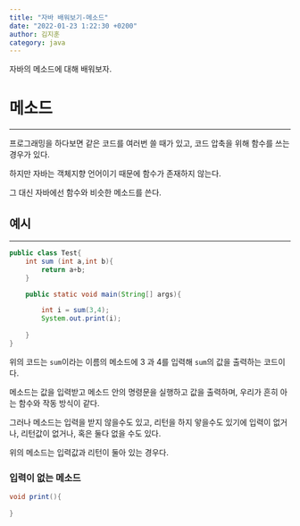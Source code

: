 ```yaml
---
title: "자바 배워보기-메소드"
date: "2022-01-23 1:22:30 +0200"
author: 김지훈
category: java
---
```


자바의 메소드에 대해 배워보자.


메소드
===
***
프로그래밍을 하다보면 같은 코드를 여러번 쓸 때가 있고, 코드 압축을 위해 함수를 쓰는 경우가 있다.

하지만 자바는 객체지향 언어이기 때문에 함수가 존재하지 않는다.

그 대신 자바에선 함수와 비슷한 메소드를 쓴다.

예시
---
***
```java
public class Test{
    int sum (int a,int b){
        return a+b;
    }

    public static void main(String[] args){

        int i = sum(3,4);
        System.out.print(i);
        
    }
}
```
위의 코드는 ```sum```이라는 이름의 메소드에 3 과 4를 입력해 ```sum```의 값을 출력하는 코드이다.


메소드는 값을 입력받고 메소드 안의 명령문을 실행하고 값을 출력하며, 우리가 흔히 아는 함수와 작동 방식이 같다.

그러나 메소드는 입력을 받지 않을수도 있고, 리턴을 하지 앟을수도 있기에 입력이 없거나, 리턴값이 없거나, 혹은 둘다 없을 수도 있다.

위의 메소드는 입력값과 리턴이 둘아 있는 경우다.

### 입력이 없는 메소드

```java
void print(){
    
}
```
